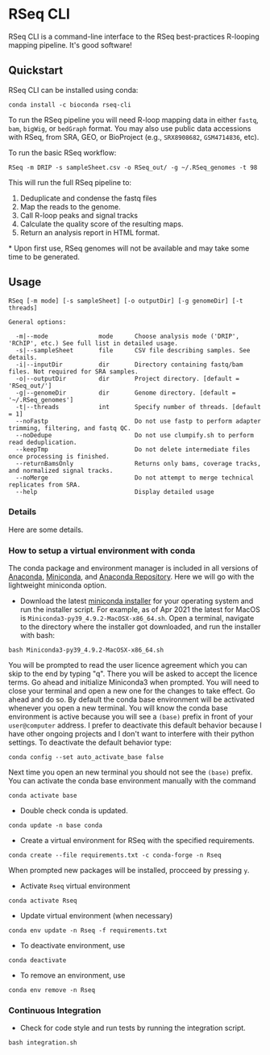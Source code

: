 # RSeq CLI

RSeq CLI is a command-line interface to the RSeq best-practices R-looping mapping pipeline. It's good software!

## Quickstart

RSeq CLI can be installed using conda:

```bazaar
conda install -c bioconda rseq-cli
```

To run the RSeq pipeline you will need R-loop mapping data in either `fastq`,
`bam`, `bigWig`, or `bedGraph` format. You may also use public data accessions
with RSeq, from SRA, GEO, or BioProject (e.g., `SRX8908682`, `GSM4714836`, etc).

To run the basic RSeq workflow:

```
RSeq -m DRIP -s sampleSheet.csv -o RSeq_out/ -g ~/.RSeq_genomes -t 98
```

This will run the full RSeq pipeline to:
1. Deduplicate and condense the fastq files
2. Map the reads to the genome.
3. Call R-loop peaks and signal tracks
4. Calculate the quality score of the resulting maps.
5. Return an analysis report in HTML format.

\* Upon first use, RSeq genomes will not be available and may take some time to be generated.

## Usage

```
RSeq [-m mode] [-s sampleSheet] [-o outputDir] [-g genomeDir] [-t threads]

General options:

  -m|--mode              mode      Choose analysis mode ('DRIP', 'RChIP', etc.) See full list in detailed usage.
  -s|--sampleSheet       file      CSV file describing samples. See details.
  -i|--inputDir          dir       Directory containing fastq/bam files. Not required for SRA samples.
  -o|--outputDir         dir       Project directory. [default = 'RSeq_out/']
  -g|--genomeDir         dir       Genome directory. [default = '~/.RSeq_genomes']
  -t|--threads           int       Specify number of threads. [default = 1]
  --noFastp                        Do not use fastp to perform adapter trimming, filtering, and fastq QC.
  --noDedupe                       Do not use clumpify.sh to perform read deduplication.
  --keepTmp                        Do not delete intermediate files once processing is finished.
  --returnBamsOnly                 Returns only bams, coverage tracks, and normalized signal tracks.
  --noMerge                        Do not attempt to merge technical replicates from SRA.
  --help                           Display detailed usage

```

### Details

Here are some details.
### How to setup a virtual environment with conda
The conda package and environment manager is included in all versions of
[Anaconda](https://docs.conda.io/projects/conda/en/latest/glossary.html#anaconda-glossary),
[Miniconda](https://docs.conda.io/projects/conda/en/latest/glossary.html#miniconda-glossary),
and [Anaconda Repository](https://docs.continuum.io/anaconda-repository/).
Here we will go with the lightweight miniconda option.
+ Download the latest [miniconda installer](https://docs.conda.io/en/latest/miniconda.html) for your operating system and run the installer script.
For example, as of Apr 2021 the latest for MacOS is `Miniconda3-py39_4.9.2-MacOSX-x86_64.sh`. Open a terminal, navigate to the directory where the installer
 got downloaded, and run the installer with bash:
```
bash Miniconda3-py39_4.9.2-MacOSX-x86_64.sh
```
You will be prompted to read the user licence agreement which you can skip to
the end by typing "q". There you will be asked to accept the licence terms.
Go ahead and initialize Miniconda3 when prompted. You will need to close your
terminal and open a new one for the changes to take effect. Go ahead and do so.
By default the conda base environment will be activated whenever you open a new
terminal. You will know the conda base environment is active because you will
see a `(base)` prefix in front of your `user@computer` address.
I prefer to deactivate this default behavior because I have other ongoing
projects and I don't want to interfere with their python settings. To deactivate
the default behavior type:
```
conda config --set auto_activate_base false
```
Next time you open an new terminal you should not see the `(base)` prefix.
You can activate the conda base environment manually with the command
```
conda activate base
```

+ Double check conda is updated.
```
conda update -n base conda
```
+ Create a virtual environment for RSeq with the specified requirements.
```
conda create --file requirements.txt -c conda-forge -n Rseq
```
When prompted new packages will be installed, procceed by pressing `y`.
+ Activate `Rseq` virtual environment
```
conda activate Rseq
```
+ Update virtual environment (when necessary)
```
conda env update -n Rseq -f requirements.txt
```
+ To deactivate environment, use
```
conda deactivate
```
+ To remove an environment, use
```
conda env remove -n Rseq
```

### Continuous Integration
+ Check for code style and run tests by running the integration script.
```
bash integration.sh
```

